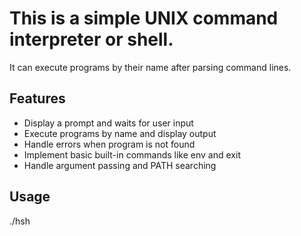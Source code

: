 # This is a simple UNIX command interpreter or shell.
It can execute programs by their name after parsing command lines.

## Features

- Display a prompt and waits for user input
- Execute programs by name and display output
- Handle errors when program is not found
- Implement basic built-in commands like env and exit
- Handle argument passing and PATH searching

## Usage
./hsh
